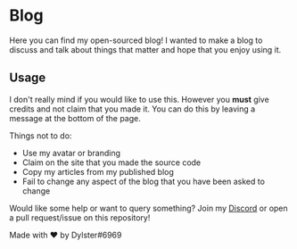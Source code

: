 # Blog
Here you can find my open-sourced blog! I wanted to make a blog to discuss and talk about things that matter and hope that you enjoy using it.

## Usage
I don't really mind if you would like to use this. However you **must** give credits and not claim that you made it. You can do this by leaving a message at the bottom of the page.

Things not to do:
+ Use my avatar or branding
+ Claim on the site that you made the source code
+ Copy my articles from my published blog
+ Fail to change any aspect of the blog that you have been asked to change

Would like some help or want to query something? Join my [Discord](https://dylster.xyz/discord) or open a pull request/issue on this repository!

Made with :heart: by Dylster#6969
 

